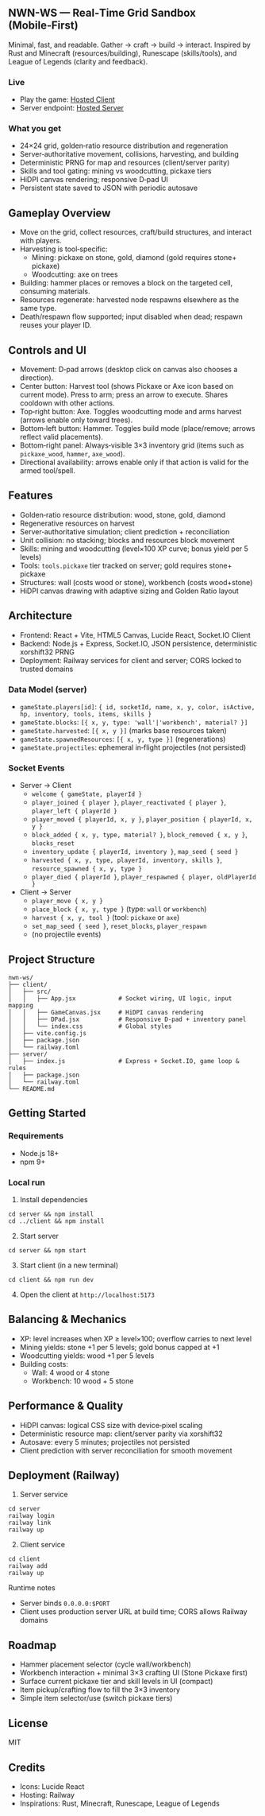 ## NWN-WS — Real‑Time Grid Sandbox (Mobile‑First)

Minimal, fast, and readable. Gather → craft → build → interact. Inspired by Rust and Minecraft (resources/building), Runescape (skills/tools), and League of Legends (clarity and feedback).

### Live
- Play the game: [Hosted Client](https://soothing-possibility-production.up.railway.app)
- Server endpoint: [Hosted Server](https://calm-simplicity-production.up.railway.app)

### What you get
- 24×24 grid, golden‑ratio resource distribution and regeneration
- Server‑authoritative movement, collisions, harvesting, and building
- Deterministic PRNG for map and resources (client/server parity)
- Skills and tool gating: mining vs woodcutting, pickaxe tiers
- HiDPI canvas rendering; responsive D‑pad UI
- Persistent state saved to JSON with periodic autosave

## Gameplay Overview

- Move on the grid, collect resources, craft/build structures, and interact with players.
- Harvesting is tool‑specific:
  - Mining: pickaxe on stone, gold, diamond (gold requires stone+ pickaxe)
  - Woodcutting: axe on trees
- Building: hammer places or removes a block on the targeted cell, consuming materials.
- Resources regenerate: harvested node respawns elsewhere as the same type.
- Death/respawn flow supported; input disabled when dead; respawn reuses your player ID.

## Controls and UI

- Movement: D‑pad arrows (desktop click on canvas also chooses a direction).
- Center button: Harvest tool (shows Pickaxe or Axe icon based on current mode). Press to arm; press an arrow to execute. Shares cooldown with other actions.
- Top‑right button: Axe. Toggles woodcutting mode and arms harvest (arrows enable only toward trees).
- Bottom‑left button: Hammer. Toggles build mode (place/remove; arrows reflect valid placements).
- Bottom‑right panel: Always‑visible 3×3 inventory grid (items such as `pickaxe_wood`, `hammer`, `axe_wood`).
- Directional availability: arrows enable only if that action is valid for the armed tool/spell.

## Features

- Golden‑ratio resource distribution: wood, stone, gold, diamond
- Regenerative resources on harvest
- Server‑authoritative simulation; client prediction + reconciliation
- Unit collision: no stacking; blocks and resources block movement
- Skills: mining and woodcutting (level×100 XP curve; bonus yield per 5 levels)
- Tools: `tools.pickaxe` tier tracked on server; gold requires stone+ pickaxe
- Structures: wall (costs wood or stone), workbench (costs wood+stone)
- HiDPI canvas drawing with adaptive sizing and Golden Ratio layout

## Architecture

- Frontend: React + Vite, HTML5 Canvas, Lucide React, Socket.IO Client
- Backend: Node.js + Express, Socket.IO, JSON persistence, deterministic xorshift32 PRNG
- Deployment: Railway services for client and server; CORS locked to trusted domains

### Data Model (server)
- `gameState.players[id]`: `{ id, socketId, name, x, y, color, isActive, hp, inventory, tools, items, skills }`
- `gameState.blocks`: `[{ x, y, type: 'wall'|'workbench', material? }]`
- `gameState.harvested`: `[{ x, y }]` (marks base resources taken)
- `gameState.spawnedResources`: `[{ x, y, type }]` (regenerations)
- `gameState.projectiles`: ephemeral in‑flight projectiles (not persisted)

### Socket Events
- Server → Client
  - `welcome { gameState, playerId }`
  - `player_joined { player }`, `player_reactivated { player }`, `player_left { playerId }`
  - `player_moved { playerId, x, y }`, `player_position { playerId, x, y }`
  - `block_added { x, y, type, material? }`, `block_removed { x, y }`, `blocks_reset`
  - `inventory_update { playerId, inventory }`, `map_seed { seed }`
  - `harvested { x, y, type, playerId, inventory, skills }`, `resource_spawned { x, y, type }`
  - `player_died { playerId }`, `player_respawned { player, oldPlayerId }`
- Client → Server
  - `player_move { x, y }`
  - `place_block { x, y, type }` (type: `wall` or `workbench`)
  - `harvest { x, y, tool }` (tool: `pickaxe` or `axe`)
  - `set_map_seed { seed }`, `reset_blocks`, `player_respawn`
  - (no projectile events)

## Project Structure

```
nwn-ws/
├── client/
│   ├── src/
│   │   ├── App.jsx            # Socket wiring, UI logic, input mapping
│   │   ├── GameCanvas.jsx     # HiDPI canvas rendering
│   │   ├── DPad.jsx           # Responsive D‑pad + inventory panel
│   │   └── index.css          # Global styles
│   ├── vite.config.js
│   ├── package.json
│   └── railway.toml
├── server/
│   ├── index.js               # Express + Socket.IO, game loop & rules
│   ├── package.json
│   └── railway.toml
└── README.md
```

## Getting Started

### Requirements
- Node.js 18+
- npm 9+

### Local run
1) Install dependencies
```
cd server && npm install
cd ../client && npm install
```
2) Start server
```
cd server && npm start
```
3) Start client (in a new terminal)
```
cd client && npm run dev
```
4) Open the client at `http://localhost:5173`

## Balancing & Mechanics

- XP: level increases when XP ≥ level×100; overflow carries to next level
- Mining yields: stone +1 per 5 levels; gold bonus capped at +1
- Woodcutting yields: wood +1 per 5 levels
- Building costs:
  - Wall: 4 wood or 4 stone
  - Workbench: 10 wood + 5 stone

## Performance & Quality

- HiDPI canvas: logical CSS size with device‑pixel scaling
- Deterministic resource map: client/server parity via xorshift32
- Autosave: every 5 minutes; projectiles not persisted
- Client prediction with server reconciliation for smooth movement

## Deployment (Railway)

1) Server service
```
cd server
railway login
railway link
railway up
```
2) Client service
```
cd client
railway add
railway up
```
Runtime notes
- Server binds `0.0.0.0:$PORT`
- Client uses production server URL at build time; CORS allows Railway domains

## Roadmap

- Hammer placement selector (cycle wall/workbench)
- Workbench interaction + minimal 3×3 crafting UI (Stone Pickaxe first)
- Surface current pickaxe tier and skill levels in UI (compact)
- Item pickup/crafting flow to fill the 3×3 inventory
- Simple item selector/use (switch pickaxe tiers)

## License

MIT

## Credits

- Icons: Lucide React
- Hosting: Railway
- Inspirations: Rust, Minecraft, Runescape, League of Legends